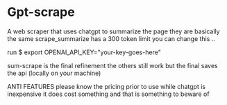 # Gpt-scrape
A web scraper that uses chatgpt to summarize the page
they are basically the same scrape_summarize has a 300 token limit 
you can change this ..

run $ export OPENAI_API_KEY="your-key-goes-here"


sum-scrape is the final refinement the others still work but the final saves the api (locally on your machine)

ANTI FEATURES please know the pricing prior to use while
chatgpt is inexpensive it does cost something and that is something to 
beware of
